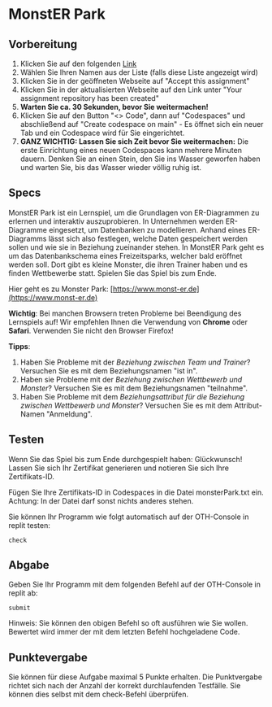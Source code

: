 # MonstER Park

## Vorbereitung
1. Klicken Sie auf den folgenden [Link](https://classroom.github.com/a/L0yFPUC-)
2. Wählen Sie Ihren Namen aus der Liste (falls diese Liste angezeigt wird)
2. Klicken Sie in der geöffneten Webseite auf "Accept this assignment"
3. Klicken Sie in der aktualisierten Webseite auf den Link unter "Your assignment repository has been created"
4. **Warten Sie ca. 30 Sekunden, bevor Sie weitermachen!**
5. Klicken Sie auf den Button "<> Code", dann auf "Codespaces" und abschließend auf "Create codespace on main" - Es öffnet sich ein neuer Tab und ein Codespace wird für Sie eingerichtet.
6. **GANZ WICHTIG: Lassen Sie sich Zeit bevor Sie weitermachen:** Die erste Einrichtung eines neuen Codespaces kann mehrere Minuten dauern. Denken Sie an einen Stein, den Sie ins Wasser geworfen haben und warten Sie, bis das Wasser wieder völlig ruhig ist.

## Specs
MonstER Park ist ein Lernspiel, um die Grundlagen von ER-Diagrammen zu erlernen und interaktiv auszuprobieren. In Unternehmen werden ER-Diagramme eingesetzt, um Datenbanken zu modellieren. Anhand eines ER-Diagramms lässt sich also festlegen, welche Daten gespeichert werden sollen und wie sie in Beziehung zueinander stehen. In MonstER Park geht es um das Datenbankschema eines Freizeitsparks, welcher bald eröffnet werden soll. Dort gibt es kleine Monster, die ihren Trainer haben und es finden Wettbewerbe statt. Spielen Sie das Spiel bis zum Ende.

Hier geht es zu Monster Park: [https://www.monst-er.de](https://www.monst-er.de)

**Wichtig**: Bei manchen Browsern treten Probleme bei Beendigung des Lernspiels auf! Wir empfehlen Ihnen die Verwendung von **Chrome** oder **Safari**. Verwenden Sie nicht den Browser Firefox!

**Tipps**:
1. Haben Sie Probleme mit der *Beziehung zwischen Team und Trainer*? Versuchen Sie es mit dem Beziehungsnamen "ist in".
2. Haben sie Probleme mit der *Beziehung zwischen Wettbewerb und Monster*? Versuchen Sie es mit dem Beziehungsnamen "teilnahme".
3. Haben Sie Probleme mit dem *Beziehungsattribut für die Beziehung zwischen Wettbewerb und Monster*? Versuchen Sie es mit dem Attribut-Namen "Anmeldung".


## Testen
Wenn Sie das Spiel bis zum Ende durchgespielt haben: Glückwunsch! Lassen Sie sich Ihr Zertifikat generieren und notieren Sie sich Ihre Zertifikats-ID. 

Fügen Sie Ihre Zertifikats-ID in Codespaces in die Datei monsterPark.txt ein. Achtung: In der Datei darf sonst nichts anderes stehen.

Sie können Ihr Programm wie folgt automatisch auf der OTH-Console in replit testen:

    check


## Abgabe

Geben Sie Ihr Programm mit dem folgenden Befehl auf der OTH-Console in replit ab:

    submit

Hinweis: Sie können den obigen Befehl so oft ausführen wie Sie wollen. Bewertet wird immer der mit dem letzten Befehl hochgeladene Code.


## Punktevergabe

Sie können für diese Aufgabe maximal 5 Punkte erhalten. Die Punktvergabe richtet sich nach der Anzahl der korrekt durchlaufenden Testfälle. Sie können dies selbst mit dem check-Befehl überprüfen.

